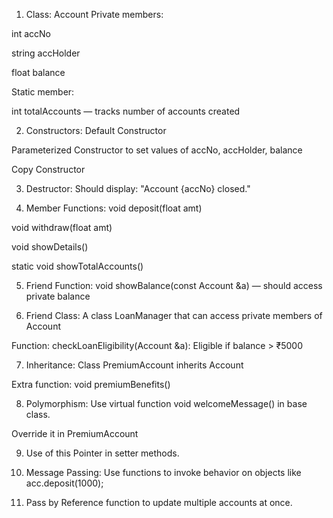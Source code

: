 1. Class: Account
Private members:

int accNo

string accHolder

float balance

Static member:

int totalAccounts — tracks number of accounts created

2. Constructors:
Default Constructor

Parameterized Constructor to set values of accNo, accHolder, balance

Copy Constructor

3. Destructor:
Should display: "Account {accNo} closed."

4. Member Functions:
void deposit(float amt)

void withdraw(float amt)

void showDetails()

static void showTotalAccounts()

5. Friend Function:
void showBalance(const Account &a) — should access private balance

6. Friend Class:
A class LoanManager that can access private members of Account

Function: checkLoanEligibility(Account &a): Eligible if balance > ₹5000

7. Inheritance:
Class PremiumAccount inherits Account

Extra function: void premiumBenefits()

8. Polymorphism:
Use virtual function void welcomeMessage() in base class.

Override it in PremiumAccount

9. Use of this Pointer in setter methods.
10. Message Passing:
Use functions to invoke behavior on objects like acc.deposit(1000);

11. Pass by Reference function to update multiple accounts at once.